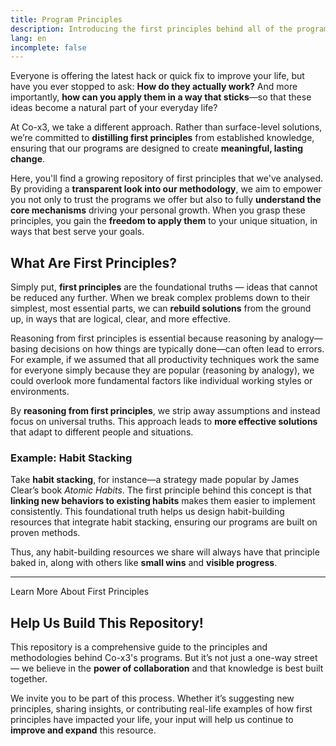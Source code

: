 ```yaml
---
title: Program Principles
description: Introducing the first principles behind all of the programs supported by Co-x3.
lang: en
incomplete: false
---
```


Everyone is offering the latest hack or quick fix to improve your life, but have you ever stopped to ask: **How do they actually work?** And more importantly, **how can you apply them in a way that sticks**—so that these ideas become a natural part of your everyday life?

At Co-x3, we take a different approach. Rather than surface-level solutions, we’re committed to **distilling first principles** from established knowledge, ensuring that our programs are designed to create **meaningful, lasting change**.

Here, you'll find a growing repository of first principles that we've analysed. By providing a **transparent look into our methodology**, we aim to empower you not only to trust the programs we offer but also to fully **understand the core mechanisms** driving your personal growth. When you grasp these principles, you gain the **freedom to apply them** to your unique situation, in ways that best serve your goals.

## What Are First Principles?

Simply put, **first principles** are the foundational truths — ideas that cannot be reduced any further. When we break complex problems down to their simplest, most essential parts, we can **rebuild solutions** from the ground up, in ways that are logical, clear, and more effective.


Reasoning from first principles is essential because reasoning by analogy—basing decisions on how things are typically done—can often lead to errors. For example, if we assumed that all productivity techniques work the same for everyone simply because they are popular (reasoning by analogy), we could overlook more fundamental factors like individual working styles or environments.

By **reasoning from first principles**, we strip away assumptions and instead focus on universal truths. This approach leads to **more effective solutions** that adapt to different people and situations.

### Example: Habit Stacking

Take **habit stacking**, for instance—a strategy made popular by James Clear’s book *Atomic Habits*. The first principle behind this concept is that **linking new behaviors to existing habits** makes them easier to implement consistently. This foundational truth helps us design habit-building resources that integrate habit stacking, ensuring our programs are built on proven methods.

Thus, any habit-building resources we share will always have that principle baked in, along with others like **small wins** and **visible progress**.

---

<ButtonLink to="unlock-your-potential/principles/what-are-first-principles">Learn More About First Principles</ButtonLink>

## Help Us Build This Repository!

This repository is a comprehensive guide to the principles and methodologies behind Co-x3's programs. But it’s not just a one-way street — we believe in the **power of collaboration** and that knowledge is best built together.

We invite you to be part of this process. Whether it’s suggesting new principles, sharing insights, or contributing real-life examples of how first principles have impacted your life, your input will help us continue to **improve and expand** this resource.